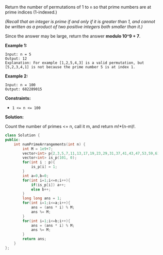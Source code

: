 Return the number of permutations of 1 to `n` so that prime numbers are at prime indices (1-indexed.)

*(Recall that an integer is prime if and only if it is greater than 1, and cannot be written as a product of two positive integers both smaller than it.)*

Since the answer may be large, return the answer **modulo 10^9 + 7**.

 

**Example 1:**

```
Input: n = 5
Output: 12
Explanation: For example [1,2,5,4,3] is a valid permutation, but [5,2,3,4,1] is not because the prime number 5 is at index 1.
```

**Example 2:**

```
Input: n = 100
Output: 682289015
```

 

**Constraints:**

- `1 <= n <= 100`



**Solution:**

Count the number of primes <= n, call it m, and return m!*(n-m)!.

```c++
class Solution {
public:
    int numPrimeArrangements(int n) {
        int M = 1e9+7;
        vector<int> p{2,3,5,7,11,13,17,19,23,29,31,37,41,43,47,53,59,61,67,71,73,79,83,89,97};
        vector<int> is_p(101, 0);
        for(int i : p){
            is_p[i] = 1;
        }
        int a=0,b=0;
        for(int i=1;i<=n;i++){
            if(is_p[i]) a++;
            else b++;
        }
        long long ans = 1;
        for(int i=1;i<=a;i++){
            ans = (ans * i) % M;
            ans %= M;
        }
        for(int i=1;i<=b;i++){
            ans = (ans * i) % M;
            ans %= M;
        }
        return ans;
    }
};
```

